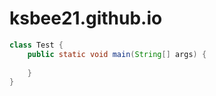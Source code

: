 # ksbee21.github.io

```java
class Test {
    public static void main(String[] args) {
        
    }
}

```
